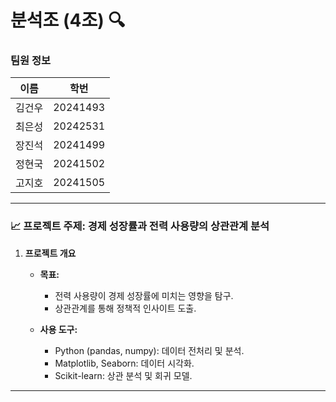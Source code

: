# 분석조 (4조) 🔍

### 팀원 정보
| 이름       | 학번       |
|------------|------------|
| 김건우      | 20241493   |
| 최은성      | 20242531   |
| 장진석      | 20241499   |
| 정현국      | 20241502   |
| 고지호      | 20241505   |

---

### 📈 프로젝트 주제: 경제 성장률과 전력 사용량의 상관관계 분석

1. **프로젝트 개요**  
   - **목표:**  
     - 전력 사용량이 경제 성장률에 미치는 영향을 탐구.  
     - 상관관계를 통해 정책적 인사이트 도출.
       
   - **사용 도구:**  
     - Python (pandas, numpy): 데이터 전처리 및 분석.  
     - Matplotlib, Seaborn: 데이터 시각화.  
     - Scikit-learn: 상관 분석 및 회귀 모델.

---
